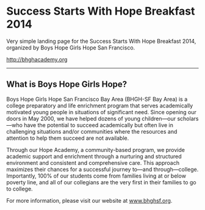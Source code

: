 # Success Starts With Hope Breakfast 2014

Very simple landing page for the Success Starts With Hope Breakfast 2014, organized by Boys Hope Girls Hope San Francisco.

http://bhghacademy.org

---

## What is Boys Hope Girls Hope?
Boys Hope Girls Hope San Francisco Bay Area (BHGH-SF Bay Area) is a college preparatory and life enrichment program that serves academically motivated young people in situations of significant need. Since opening our doors in May 2000, we have helped dozens of young children—our scholars—who have the potential to succeed academically but often live in challenging situations and/or communities where the resources and attention to help them succeed are not available.

Through our Hope Academy, a community-based program, we provide academic support and enrichment through a nurturing and structured environment and consistent and comprehensive care. This approach maximizes their chances for a successful journey to—and through—college. Importantly, 100% of our students come from families living at or below poverty line, and all of our collegians are the very first in their families to go to college.

For more information, please visit our website at www.bhghsf.org.
